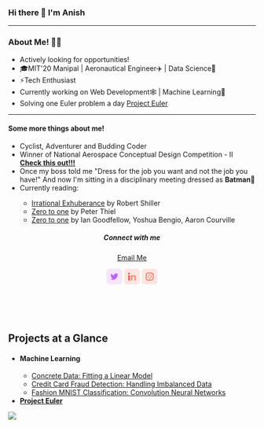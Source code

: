 ### Hi there 👋 I'm Anish

<hr background_color="red">
<h3>About Me! 🙋‍♂️</h3>

<ul>
    <li>Actively looking for opportunities!</li>
  <li>🎓MIT'20 Manipal | Aeronautical Engineer✈️ | Data Science🧬</li>
  <li>⚡Tech Enthusiast</li>
  <li>Currently working on Web Development🕸️ | Machine Learning🤖 </li>
  <li>Solving one Euler problem a day <a href="https://github.com/anishpai/Project-Euler/blob/master/README.md">Project Euler</a></li>
</ul>
<hr>
<div>
    <p><h4>Some more things about me!</h4></p>
    <ul>
        <li>Cyclist, Adventurer and Budding Coder</li>
        <li>Winner of National Aerospace Conceptual Design Competition - II <a href="https://timesofindia.indiatimes.com/home/education/news/manipal-students-bag-first-prize-for-uav-design/articleshow/70903855.cms"><strong>Check this out!!!</strong></a></li>
        <li>Once my boss told me "Dress for the job you want and not the job you have!" And now I'm sitting in a disciplinary meeting dressed as <strong>Batman</strong>🦇</li>
        <li>Currently reading:</li>
            <ul>
                <li> <a href = "https://www.goodreads.com/book/show/100132.Irrational_Exuberance">Irrational Exhuberance</a> by Robert Shiller</li>
                <li> <a href = "https://www.goodreads.com/book/show/18050143-zero-to-one">Zero to one</a> by Peter Thiel </li>
                <li> <a href = "https://www.amazon.com/Deep-Learning-Adaptive-Computation-Machine/dp/0262035618/ref=sr_1_1?ie=UTF8&qid=1472485235&sr=8-1&keywords=deep+learning+book">Zero to one</a> by Ian Goodfellow, Yoshua Bengio, Aaron Courville </li>
            </ul>
    </ul>
</div>
<div align="center">
    <h5 ><i>Connect with me</i></h5>
    <a href = "mailto: paianish5@gmail.com">Email Me</a>
</div>

<p align="center">
    <a href="https://twitter.com/realAnishPai" alt="Twitter"><img src="https://github.com/anishpai/CV/blob/master/twitter.png"></a>
    <a href="https://www.linkedin.com/in/anishpai/" alt="LinkedIn"><img src="https://github.com/anishpai/CV/blob/master/linkedin.png"></a>
    <a href="https://instagram.com/anish_pai" alt="Twitter"><img src="https://github.com/anishpai/CV/blob/master/insta.png"></a>
</p>

<br>
<br>
<br>
<h2> Projects at a Glance </h2>
<ul>
    <li><h4>Machine Learning</h4></li>
<ul>
    <li><a href = "https://github.com/anishpai/MachineLearning-Projects/blob/master/Concrete%20Data:%20Fitting%20a%20Linear%20Model/concrete-data-fitting-a-linear-model.ipynb">Concrete Data: Fitting a Linear Model</a></li>
    <li><a href = "https://github.com/anishpai/MachineLearning-Projects/blob/master/Credit%20Card%20Fraud%20Detection/Credit_Card%20Fraud%20Det-checkpoint.ipynb">Credit Card Fraud Detection: Handling Imbalanced Data</a></li>
    <li><a href = "https://github.com/anishpai/MachineLearning-Projects/blob/master/Fashion-%20MNIST%20Classification/fashion_mn-checkpoint.ipynb">Fashion MNIST Classification: Convolution Neural Networks</a></li>
</ul>
    <li><a href = "https://github.com/anishpai/Project-Euler/blob/master/README.md"><strong> Project Euler</strong></a></li>
    
</ul>
<a href="https://github.com/antonkomarev/github-profile-views-counter">
    <img src="https://komarev.com/ghpvc/?username=anishpai">
</a>
